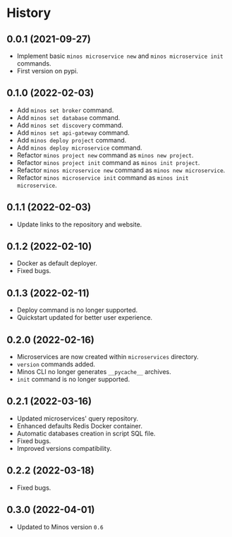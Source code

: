 # History

## 0.0.1 (2021-09-27)

* Implement basic `minos microservice new` and `minos microservice init` commands.
* First version on pypi.


## 0.1.0 (2022-02-03)

* Add `minos set broker` command.
* Add `minos set database` command.
* Add `minos set discovery` command.
* Add `minos set api-gateway` command.
* Add `minos deploy project` command.
* Add `minos deploy microservice` command.
* Refactor `minos project new` command as `minos new project`.
* Refactor `minos project init` command as `minos init project`.
* Refactor `minos microservice new` command as `minos new microservice`.
* Refactor `minos microservice init` command as `minos init microservice`.

## 0.1.1 (2022-02-03)

* Update links to the repository and website.

## 0.1.2 (2022-02-10)

* Docker as default deployer.
* Fixed bugs.

## 0.1.3 (2022-02-11)

* Deploy command is no longer supported.
* Quickstart updated for better user experience.

## 0.2.0 (2022-02-16)

* Microservices are now created within `microservices` directory.
* `version` commands added.
* Minos CLI no longer generates `__pycache__` archives.
* `init` command is no longer supported.

## 0.2.1 (2022-03-16)

* Updated microservices' query repository.
* Enhanced defaults Redis Docker container.
* Automatic databases creation in script SQL file.
* Fixed bugs.
* Improved versions compatibility.

## 0.2.2 (2022-03-18)

* Fixed bugs.

## 0.3.0 (2022-04-01)

* Updated to Minos version `0.6`
